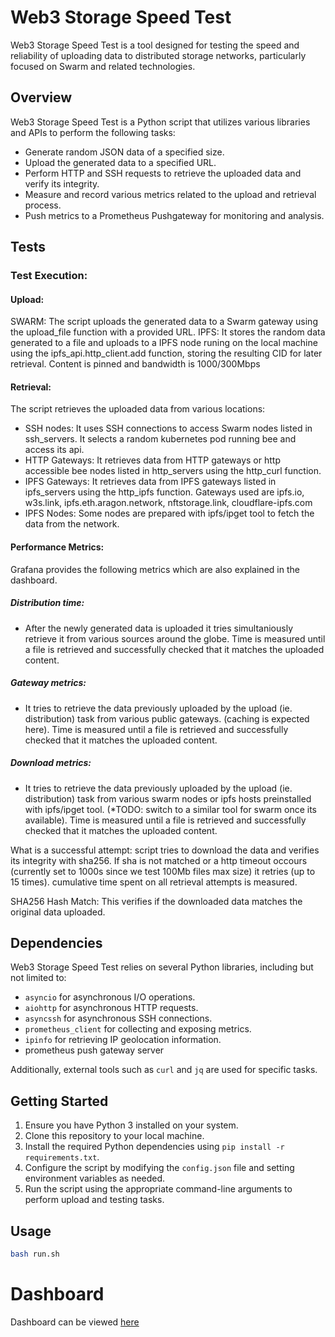 # Web3 Storage Speed Test

Web3 Storage Speed Test is a tool designed for testing the speed and reliability of uploading data to distributed storage networks, particularly focused on Swarm and related technologies.

## Overview

Web3 Storage Speed Test is a Python script that utilizes various libraries and APIs to perform the following tasks:

- Generate random JSON data of a specified size.
- Upload the generated data to a specified URL.
- Perform HTTP and SSH requests to retrieve the uploaded data and verify its integrity.
- Measure and record various metrics related to the upload and retrieval process.
- Push metrics to a Prometheus Pushgateway for monitoring and analysis.

## Tests

### Test Execution:

#### Upload:
SWARM: The script uploads the generated data to a Swarm gateway using the upload_file function with a provided URL.
IPFS: It stores the random data generated to a file and uploads to a IPFS node runing on the local machine using the ipfs_api.http_client.add function, storing the resulting CID for later retrieval. Content is pinned and bandwidth is 1000/300Mbps

#### Retrieval:

The script retrieves the uploaded data from various locations:
 - SSH nodes: It uses SSH connections to access Swarm nodes listed in ssh_servers. It selects a random kubernetes pod running bee and access its api. 
 - HTTP Gateways: It retrieves data from HTTP gateways or http accessible bee nodes listed in http_servers using the http_curl function.
 - IPFS Gateways: It retrieves data from IPFS gateways listed in ipfs_servers using the http_ipfs function. Gateways used are ipfs.io, w3s.link, ipfs.eth.aragon.network, nftstorage.link, cloudflare-ipfs.com
 - IPFS Nodes: Some nodes are prepared with ipfs/ipget tool to fetch the data from the network.

#### Performance Metrics:

Grafana provides the following metrics which are also explained in the dashboard.
##### Distribution time:
- After the newly generated data is uploaded it tries simultaniously retrieve it from various sources around the globe. Time is measured until a file is retrieved and successfully checked that it matches the uploaded content.
##### Gateway metrics:
- It tries to retrieve the data previously uploaded by the upload (ie. distribution) task from various public gateways. (caching is expected here). Time is measured until a file is retrieved and successfully checked that it matches the uploaded content.
##### Download metrics:
- It tries to retrieve the data previously uploaded by the upload (ie. distribution) task from various swarm nodes or ipfs hosts preinstalled with ipfs/ipget tool. (*TODO: switch to a similar tool for swarm once its available). Time is measured until a file is retrieved and successfully checked that it matches the uploaded content.

What is a successful attempt: script tries to download the data and verifies its integrity with sha256. If sha is not matched or a http timeout occours (currently set to 1000s since we test 100Mb files max size) it retries (up to 15 times). cumulative time spent on all retrieval attempts is measured.

SHA256 Hash Match: This verifies if the downloaded data matches the original data uploaded.

## Dependencies

Web3 Storage Speed Test relies on several Python libraries, including but not limited to:

- `asyncio` for asynchronous I/O operations.
- `aiohttp` for asynchronous HTTP requests.
- `asyncssh` for asynchronous SSH connections.
- `prometheus_client` for collecting and exposing metrics.
- `ipinfo` for retrieving IP geolocation information.
- prometheus push gateway server

Additionally, external tools such as `curl` and `jq` are used for specific tasks.

## Getting Started

1. Ensure you have Python 3 installed on your system.
2. Clone this repository to your local machine.
3. Install the required Python dependencies using `pip install -r requirements.txt`.
4. Configure the script by modifying the `config.json` file and setting environment variables as needed.
5. Run the script using the appropriate command-line arguments to perform upload and testing tasks.

## Usage

```bash
bash run.sh
```

# Dashboard

Dashboard can be viewed [here](https://grafana.swarm.datafund.io/public-dashboards/97e0e07b152b40379b0514b7f71589fe)
